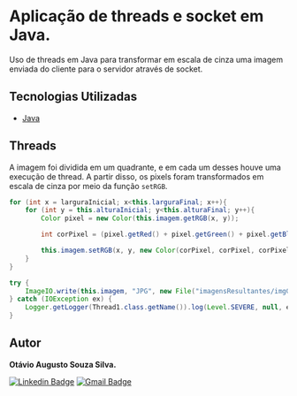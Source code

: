 # Aplicação de threads e socket em Java.

Uso de threads em Java para transformar em escala de cinza uma imagem enviada do cliente para o servidor através de socket.


<h2> Tecnologias Utilizadas </h2>

- [Java](https://www.java.com/pt-BR/)

<h2> Threads </h2>

A imagem foi dividida em um quadrante, e em cada um desses houve uma execução de thread. A partir disso, os pixels foram transformados em escala de cinza por meio da função ```setRGB```.  

~~~ Java
for (int x = larguraInicial; x<this.larguraFinal; x++){
    for (int y = this.alturaInicial; y<this.alturaFinal; y++){
        Color pixel = new Color(this.imagem.getRGB(x, y));

        int corPixel = (pixel.getRed() + pixel.getGreen() + pixel.getBlue()) / 3;

        this.imagem.setRGB(x, y, new Color(corPixel, corPixel, corPixel).getRGB());
    }
}

try {
    ImageIO.write(this.imagem, "JPG", new File("imagensResultantes/imgGrayscale.jpg"));
} catch (IOException ex) {
    Logger.getLogger(Thread1.class.getName()).log(Level.SEVERE, null, ex);
}
~~~

## Autor
<b>Otávio Augusto Souza Silva.</b>

[![Linkedin Badge](https://img.shields.io/badge/-Otávio-blue?style=flat-square&logo=Linkedin&logoColor=white&link=https://www.linkedin.com/in/otaviosilva22/)](https://www.linkedin.com/in/otaviosilva22/)
[![Gmail Badge](https://img.shields.io/badge/-otavio.ssilva22@gmail.com-c14438?style=flat-square&logo=Gmail&logoColor=white&link=mailto:otavio.ssilva22@gmail.com)](mailto:otavio.ssilva22@gmail.com)



